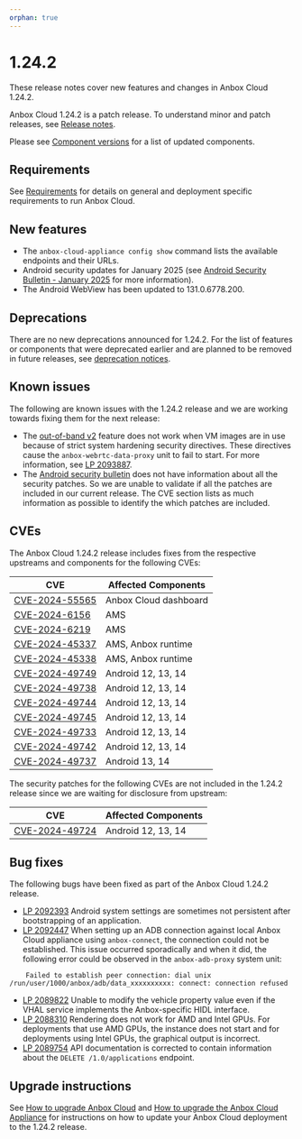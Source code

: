 ```yaml
---
orphan: true
---
```

# 1.24.2

These release notes cover new features and changes in Anbox Cloud 1.24.2.

Anbox Cloud 1.24.2 is a patch release. To understand minor and patch releases, see [Release notes](https://documentation.ubuntu.com/anbox-cloud/en/latest/reference/release-notes/release-notes).

Please see [Component versions](https://documentation.ubuntu.com/anbox-cloud/en/latest/reference/component-versions/) for a list of updated components.

## Requirements

See [Requirements](https://documentation.ubuntu.com/anbox-cloud/en/latest/reference/requirements/) for details on general and deployment specific requirements to run Anbox Cloud.

## New features

* The `anbox-cloud-appliance config show` command lists the available endpoints and their URLs.<!--AC-3002-->
* Android security updates for January 2025 (see [Android Security Bulletin - January 2025](https://source.android.com/docs/security/bulletin/2025-01-01) for more information).
* The Android WebView has been updated to 131.0.6778.200.

## Deprecations

There are no new deprecations announced for 1.24.2. For the list of features or components that were deprecated earlier and are planned to be removed in future releases, see [deprecation notices](https://documentation.ubuntu.com/anbox-cloud/en/latest/reference/deprecation-notices/).

## Known issues

The following are known issues with the 1.24.2 release and we are working towards fixing them for the next release:

* The [out-of-band v2](https://documentation.ubuntu.com/anbox-cloud/en/latest/howto/stream/exchange-oob-data/) feature does not work when VM images are in use because of strict system hardening security directives. These directives cause the `anbox-webrtc-data-proxy` unit to fail to start. For more information, see [LP 2093887](https://bugs.launchpad.net/anbox-cloud/+bug/2093887).
* The [Android security bulletin](https://source.android.com/docs/security/bulletin/2025-01-01) does not have information about all the security patches. So we are unable to validate if all the patches are included in our current release. The CVE section lists as much information as possible to identify the which patches are included.

## CVEs

The Anbox Cloud 1.24.2 release includes fixes from the respective upstreams and components for the following CVEs:

| CVE | Affected Components |
|-----|---------------------|
| [CVE-2024-55565](https://nvd.nist.gov/vuln/detail/CVE-2024-55565)| Anbox Cloud dashboard |
| [CVE-2024-6156](https://nvd.nist.gov/vuln/detail/CVE-2024-6156) | AMS |
| [CVE-2024-6219](https://nvd.nist.gov/vuln/detail/CVE-2024-6219) | AMS |
| [CVE-2024-45337](https://nvd.nist.gov/vuln/detail/CVE-2024-45337) | AMS, Anbox runtime |
| [CVE-2024-45338](https://nvd.nist.gov/vuln/detail/CVE-2024-45338) | AMS, Anbox runtime |
| [CVE-2024-49749](https://source.android.com/docs/security/bulletin/2025-01-01) | Android 12, 13, 14 |
| [CVE-2024-49738](https://source.android.com/docs/security/bulletin/2025-01-01) | Android 12, 13, 14 |
| [CVE-2024-49744](https://source.android.com/docs/security/bulletin/2025-01-01) | Android 12, 13, 14 |
| [CVE-2024-49745](https://source.android.com/docs/security/bulletin/2025-01-01) | Android 12, 13, 14 |
| [CVE-2024-49733](https://source.android.com/docs/security/bulletin/2025-01-01) | Android 12, 13, 14 |
| [CVE-2024-49742](https://source.android.com/docs/security/bulletin/2025-01-01) | Android 12, 13, 14 |
| [CVE-2024-49737](https://source.android.com/docs/security/bulletin/2025-01-01) | Android 13, 14 |

The security patches for the following CVEs are not included in the 1.24.2 release since we are waiting for disclosure from upstream:

| CVE | Affected Components |
|-----|---------------------|
| [CVE-2024-49724](https://source.android.com/docs/security/bulletin/2025-01-01) | Android 12, 13, 14 |

## Bug fixes

The following bugs have been fixed as part of the Anbox Cloud 1.24.2 release.

* [LP 2092393](https://bugs.launchpad.net/anbox-cloud/+bug/2092393) Android system settings are sometimes not persistent after bootstrapping of an application.<!--AC-3049-->
* [LP 2092447](https://bugs.launchpad.net/anbox-cloud/+bug/2092447) When setting up an ADB connection against local Anbox Cloud appliance using `anbox-connect`, the connection could not be established. This issue occurred sporadically and when it did, the following error could be observed in the `anbox-adb-proxy` system unit:<!--AC-3050-->
```
    Failed to establish peer connection: dial unix /run/user/1000/anbox/adb/data_xxxxxxxxxx: connect: connection refused
```
* [LP 2089822](https://bugs.launchpad.net/anbox-cloud/+bug/2089822) Unable to modify the vehicle property value even if the VHAL service implements the Anbox-specific HIDL interface. <!--AC-2994-->
* [LP 2088310](https://bugs.launchpad.net/anbox-cloud/+bug/2088310) Rendering does not work for AMD and Intel GPUs. For deployments that use AMD GPUs, the instance does not start and for deployments using Intel GPUs, the graphical output is incorrect.<!--AC-2963-->
* [LP 2089754](https://bugs.launchpad.net/anbox-cloud/+bug/2089754) API documentation is corrected to contain information about the `DELETE /1.0/applications` endpoint.

## Upgrade instructions

See [How to upgrade Anbox Cloud](https://documentation.ubuntu.com/anbox-cloud/en/latest/howto/update/upgrade-anbox/#howto-upgrade-anbox-cloud) and [How to upgrade the Anbox Cloud Appliance](https://documentation.ubuntu.com/anbox-cloud/en/latest/howto/update/upgrade-appliance/#howto-upgrade-appliance) for instructions on how to update your Anbox Cloud deployment to the 1.24.2 release.
